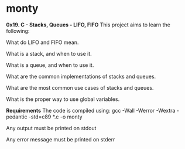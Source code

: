 # monty
**0x19. C - Stacks, Queues - LIFO, FIFO**
This project aims to learn the following:

What do LIFO and FIFO mean.

What is a stack, and when to use it.

What is a queue, and when to use it.

What are the common implementations of stacks and queues.

What are the most common use cases of stacks and queues.

What is the proper way to use global variables.

**Requirements**
The code is compiled using: gcc -Wall -Werror -Wextra -pedantic -std=c89 *.c -o monty

Any output must be printed on stdout

Any error message must be printed on stderr



